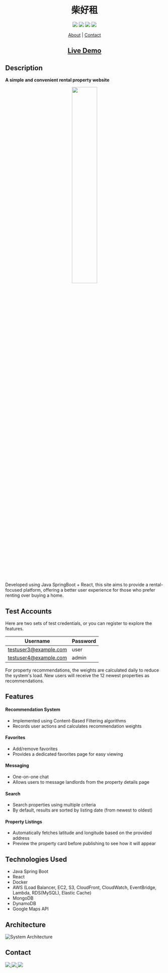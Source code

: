 <h1 align="center">柴好租</h1>

</h2>

<p align="center">

<img src="https://img.shields.io/badge/java-17-brown.svg">
<img src="https://img.shields.io/badge/React-18.3.1-blue.svg">
<img src="https://img.shields.io/badge/SpringBoot-3.3.3-green.svg">
<img src="https://img.shields.io/badge/npm-10.8.2-blue.svg">
 <p align="center">
    <a href="https://github.com/DogeWebCode/SideProject_PropertyRental
## Description">About</a>
    |
    <a href="https://github.com/DogeWebCode/SideProject_PropertyRental
#Contact">Contact</a>
  </p>

</p>

<h2 align="center"><a  href="https://goodshiba.com/">Live Demo</a></h2>

<!-- ### [Contributions are Welcome](https://github.com/silent-lad/VueSolitaire/blob/master/CONTRIBUTING.md) -->

## Description

**A simple and convenient rental property website**

<p align="center">
<img src="https://i.giphy.com/media/v1.Y2lkPTc5MGI3NjExbHdyeGRtcW5paXd5eW5oMXRxZTUxcHRtaW9kNHdtaDhubGY0Z2tleCZlcD12MV9pbnRlcm5hbF9naWZfYnlfaWQmY3Q9Zw/6nzxTiZOSjqGsLczYP/giphy.gif" width="40%"></p>

Developed using Java SpringBoot + React, this site aims to provide a rental-focused platform, offering a better user experience for those who prefer renting over buying a home.

## Test Accounts

Here are two sets of test credentials, or you can register to explore the features.  

| Username               | Password |
|------------------------|----------|
| testuser3@example.com   | user     |
| testuser4@example.com   | admin    |


For property recommendations, the weights are calculated daily to reduce the system's load. New users will receive the 12 newest properties as recommendations.

## Features

#### Recommendation System

- Implemented using Content-Based Filtering algorithms
- Records user actions and calculates recommendation weights

#### Favorites

- Add/remove favorites
- Provides a dedicated favorites page for easy viewing

#### Messaging

- One-on-one chat
- Allows users to message landlords from the property details page

#### Search

- Search properties using multiple criteria
- By default, results are sorted by listing date (from newest to oldest)

#### Property Listings

- Automatically fetches latitude and longitude based on the provided address
- Preview the property card before publishing to see how it will appear

## Technologies Used

- Java Spring Boot
- React
- Docker
- AWS (Load Balancer, EC2, S3, CloudFront, CloudWatch, EventBridge, Lambda, RDS(MySQL), Elastic Cache)
- MongoDB
- DynamoDB
- Google Maps API


## Architecture
![System Architecture](https://drive.google.com/uc?export=view&id=12qLT2LgEb7dgSJfkWd1sWrj7QCZzOZtg)


## Contact

<a href="mailto:james56012623@gmail.com">
    <img src="https://img.shields.io/badge/Gmail-EA4335.svg?style=for-the-badge&logo=Gmail&logoColor=white">
</a>
<a href="https://discordapp.com/users/shiba_inu_king">
    <img src="https://img.shields.io/badge/Discord-5865F2.svg?style=for-the-badge&logo=Discord&logoColor=white">
</a>
<a href="https://www.linkedin.com/in/%E8%88%9C%E6%85%88-%E8%A8%B1-258b10292/" text-decoration="none">
    <img src="https://img.shields.io/badge/LinkedIn-0077B5?style=for-the-badge&logo=linkedin&logoColor=white" />
  </a>
